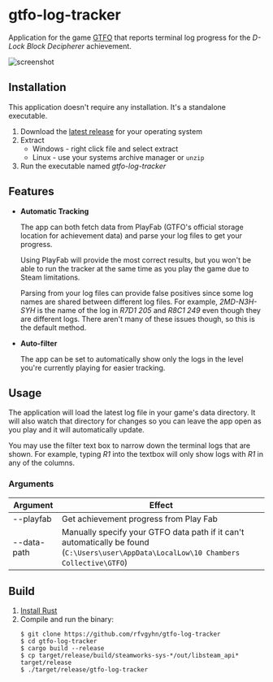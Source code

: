 # gtfo-log-tracker
Application for the game [GTFO] that reports terminal log progress for the
_D-Lock Block Decipherer_ achievement.

![screenshot]

## Installation

This application doesn't require any installation. It's a standalone executable.

1. Download the [latest release] for your operating system
2. Extract 
   * Windows - right click file and select extract
   * Linux - use your systems archive manager or `unzip`
3. Run the executable named _gtfo-log-tracker_

## Features
* **Automatic Tracking**

  The app can both fetch data from PlayFab (GTFO's official storage location for 
  achievement data) and parse your log files to get your progress.

  Using PlayFab will provide the most correct results, but you won't 
  be able to run the tracker at the same time as you play the game due to Steam 
  limitations.

  Parsing from your log files can provide false positives since some
  log names are shared between different log files. For example, _2MD-N3H-SYH_ is
  the name of the log in _R7D1 205_ and _R8C1 249_ even though they are different 
  logs. There aren't many of these issues though, so this is the default method.

* **Auto-filter**

  The app can be set to automatically show only the logs in the level you're 
  currently playing for easier tracking.

## Usage
The application will load the latest log file in your game's data directory. 
It will also watch that directory for changes so you can leave the app open as 
you play and it will automatically update.

You may use the filter text box to narrow down the terminal logs that are shown. 
For example, typing _R1_ into the textbox will only show logs with _R1_ in any 
of the columns.

### Arguments

| Argument    | Effect                                                                                                                                 |
|-------------|----------------------------------------------------------------------------------------------------------------------------------------|
| --playfab   | Get achievement progress from Play Fab                                                                                                 |
| --data-path | Manually specify your GTFO data path if it can't automatically be found (`C:\Users\user\AppData\LocalLow\10 Chambers Collective\GTFO`) |

## Build
1. [Install Rust]
2. Compile and run the binary:
    ```
    $ git clone https://github.com/rfvgyhn/gtfo-log-tracker
    $ cd gtfo-log-tracker
    $ cargo build --release
    $ cp target/release/build/steamworks-sys-*/out/libsteam_api* target/release
    $ ./target/release/gtfo-log-tracker
    ```

[GTFO]: https://store.steampowered.com/app/493520/GTFO/
[latest release]: https://github.com/rfvgyhn/gtfo-log-tracker/releases
[install rust]: https://www.rust-lang.org/tools/install
[screenshot]: https://rfvgyhn.blob.core.windows.net/images/gtfo-log-tracker.webp